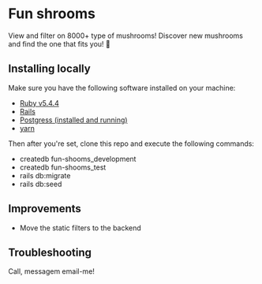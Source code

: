 # Fun shrooms
View and filter on 8000+ type of mushrooms! Discover new mushrooms and find the one that fits you! :mushroom:

## Installing locally
Make sure you have the following software installed on your machine:

- [Ruby v5.4.4](https://www.ruby-lang.org/en/documentation/installation/)
- [Rails](https://rubyonrails.org/)
- [Postgress (installed and running)](https://www.postgresql.org/)
- [yarn](https://yarnpkg.com/en/docs/install)


Then after you're set, clone this repo and execute the following commands:
- createdb fun-shooms_development
- createdb fun-shooms_test
- rails db:migrate
- rails db:seed

## Improvements
- Move the static filters to the backend


## Troubleshooting
Call, messagem email-me!
